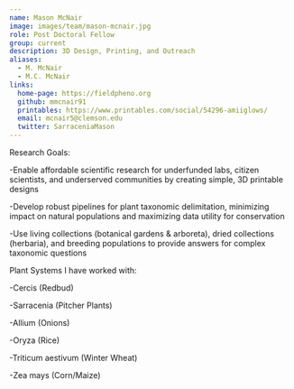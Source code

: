 ```yaml
---
name: Mason McNair
image: images/team/mason-mcnair.jpg
role: Post Doctoral Fellow
group: current
description: 3D Design, Printing, and Outreach
aliases:
  - M. McNair
  - M.C. McNair
links:
  home-page: https://fieldpheno.org
  github: mmcnair91
  printables: https://www.printables.com/social/54296-amiiglows/
  email: mcnair5@clemson.edu
  twitter: SarraceniaMason
---
```


Research Goals: 

-Enable affordable scientific research for underfunded labs, citizen scientists, and underserved communities by creating simple, 3D printable designs

-Develop robust pipelines for plant taxonomic delimitation, minimizing impact on natural populations and maximizing data utility for conservation

-Use living collections (botanical gardens & arboreta), dried collections (herbaria), and breeding populations to provide answers for complex taxonomic questions
  
Plant Systems I have worked with:

-Cercis (Redbud)

-Sarracenia (Pitcher Plants)

-Allium (Onions)

-Oryza (Rice)

-Triticum aestivum (Winter Wheat)

-Zea mays (Corn/Maize)
